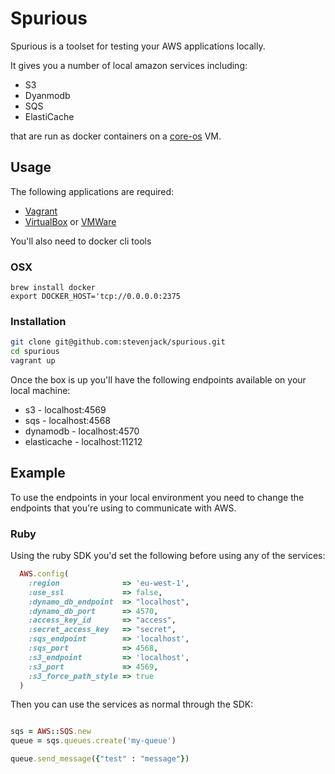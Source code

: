 # Spurious

Spurious is a toolset for testing your AWS applications locally. 

It gives you a number of local amazon services including:

* S3
* Dyanmodb
* SQS
* ElastiCache

that are run as docker containers on a [core-os](https://coreos.com/) VM.

## Usage

The following applications are required:

* [Vagrant](http://www.vagrantup.com/)
* [VirtualBox](https://www.virtualbox.org/) or [VMWare](http://www.vmware.com/uk/)

You'll also need to docker cli tools

### OSX

```
brew install docker
export DOCKER_HOST='tcp://0.0.0.0:2375
```

### Installation

```bash
git clone git@github.com:stevenjack/spurious.git
cd spurious
vagrant up
```

Once the box is up you'll have the following endpoints available on your local machine:

* s3 - localhost:4569
* sqs - localhost:4568
* dynamodb - localhost:4570
* elasticache - localhost:11212

## Example

To use the endpoints in your local environment you need to change the endpoints that you're using to communicate with AWS.

### Ruby

Using the ruby SDK you'd set the following before using any of the services:

```ruby
  AWS.config(
    :region              => 'eu-west-1',
    :use_ssl             => false,
    :dynamo_db_endpoint  => "localhost",
    :dynamo_db_port      => 4570,
    :access_key_id       => "access",
    :secret_access_key   => "secret",
    :sqs_endpoint        => 'localhost',
    :sqs_port            => 4568,
    :s3_endpoint         => 'localhost',
    :s3_port             => 4569,
    :s3_force_path_style => true
  )

```

Then you can use the services as normal through the SDK:

```ruby

sqs = AWS::SQS.new
queue = sqs.queues.create('my-queue')

queue.send_message({"test" : "message"})

```


